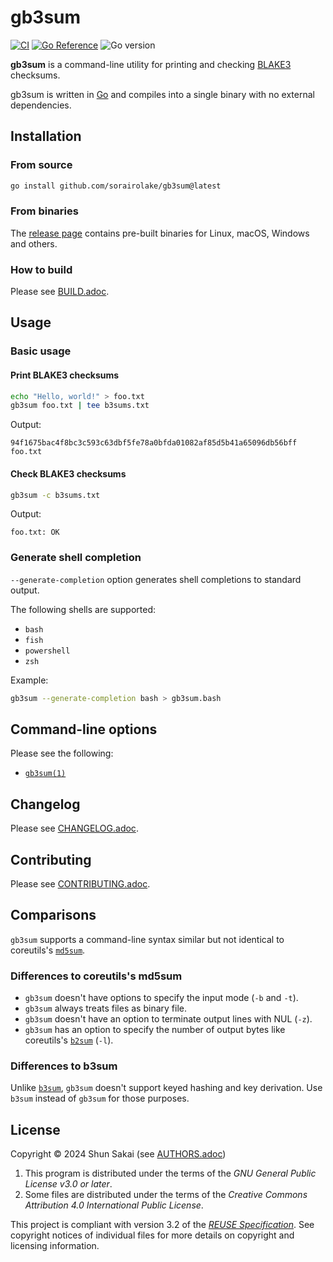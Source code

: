 <!--
SPDX-FileCopyrightText: 2024 Shun Sakai

SPDX-License-Identifier: GPL-3.0-or-later
-->

# gb3sum

[![CI][ci-badge]][ci-url]
[![Go Reference][reference-badge]][reference-url]
![Go version][go-version-badge]

**gb3sum** is a command-line utility for printing and checking [BLAKE3]
checksums.

gb3sum is written in [Go] and compiles into a single binary with no external
dependencies.

## Installation

### From source

```sh
go install github.com/sorairolake/gb3sum@latest
```

### From binaries

The [release page] contains pre-built binaries for Linux, macOS, Windows and
others.

### How to build

Please see [BUILD.adoc].

## Usage

### Basic usage

#### Print BLAKE3 checksums

```sh
echo "Hello, world!" > foo.txt
gb3sum foo.txt | tee b3sums.txt
```

Output:

```text
94f1675bac4f8bc3c593c63dbf5fe78a0bfda01082af85d5b41a65096db56bff  foo.txt
```

#### Check BLAKE3 checksums

```sh
gb3sum -c b3sums.txt
```

Output:

```text
foo.txt: OK
```

### Generate shell completion

`--generate-completion` option generates shell completions to standard output.

The following shells are supported:

- `bash`
- `fish`
- `powershell`
- `zsh`

Example:

```sh
gb3sum --generate-completion bash > gb3sum.bash
```

## Command-line options

Please see the following:

- [`gb3sum(1)`]

## Changelog

Please see [CHANGELOG.adoc].

## Contributing

Please see [CONTRIBUTING.adoc].

## Comparisons

`gb3sum` supports a command-line syntax similar but not identical to
coreutils's [`md5sum`].

### Differences to coreutils's md5sum

- `gb3sum` doesn't have options to specify the input mode (`-b` and `-t`).
- `gb3sum` always treats files as binary file.
- `gb3sum` doesn't have an option to terminate output lines with NUL (`-z`).
- `gb3sum` has an option to specify the number of output bytes like coreutils's
  [`b2sum`] (`-l`).

### Differences to b3sum

Unlike [`b3sum`], `gb3sum` doesn't support keyed hashing and key derivation.
Use `b3sum` instead of `gb3sum` for those purposes.

## License

Copyright &copy; 2024 Shun Sakai (see [AUTHORS.adoc])

1.  This program is distributed under the terms of the _GNU General Public
    License v3.0 or later_.
2.  Some files are distributed under the terms of the _Creative Commons
    Attribution 4.0 International Public License_.

This project is compliant with version 3.2 of the [_REUSE Specification_]. See
copyright notices of individual files for more details on copyright and
licensing information.

[ci-badge]: https://img.shields.io/github/actions/workflow/status/sorairolake/gb3sum/CI.yaml?branch=develop&style=for-the-badge&logo=github&label=CI
[ci-url]: https://github.com/sorairolake/gb3sum/actions?query=branch%3Adevelop+workflow%3ACI++
[reference-badge]: https://img.shields.io/badge/Go-Reference-steelblue?style=for-the-badge&logo=go
[reference-url]: https://pkg.go.dev/github.com/sorairolake/gb3sum
[go-version-badge]: https://img.shields.io/github/go-mod/go-version/sorairolake/gb3sum?style=for-the-badge&logo=go
[BLAKE3]: https://github.com/BLAKE3-team/BLAKE3
[Go]: https://go.dev/
[release page]: https://github.com/sorairolake/gb3sum/releases
[BUILD.adoc]: BUILD.adoc
[`gb3sum(1)`]: docs/man/man1/gb3sum.1.adoc
[CHANGELOG.adoc]: CHANGELOG.adoc
[CONTRIBUTING.adoc]: CONTRIBUTING.adoc
[`md5sum`]: https://www.gnu.org/software/coreutils/md5sum
[`b2sum`]: https://www.gnu.org/software/coreutils/b2sum
[`b3sum`]: https://crates.io/crates/b3sum
[AUTHORS.adoc]: AUTHORS.adoc
[_REUSE Specification_]: https://reuse.software/spec/
